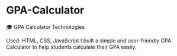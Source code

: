 # GPA-Calculator
🎓 GPA Calculator Technologies 
<p>Used: HTML, CSS, JavaScript  I built a simple and user-friendly GPA Calculator to help students calculate their GPA easily. </p>
